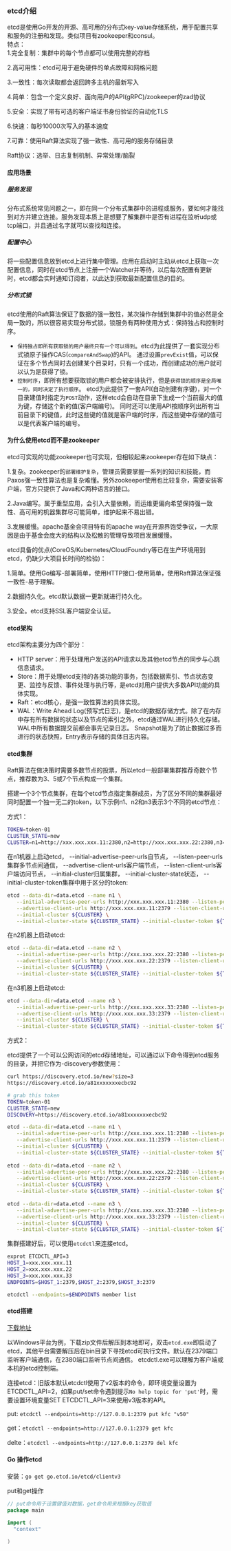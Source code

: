 ### etcd介绍
etcd是使用Go开发的开源、高可用的分布式key-value存储系统，用于配置共享和服务的注册和发现。类似项目有zookeeper和consul。</br>
特点：</br>
1.完全复制：集群中的每个节点都可以使用完整的存档

2.高可用性：etcd可用于避免硬件的单点故障和网格问题

3.一致性：每次读取都会返回跨多主机的最新写入

4.简单：包含一个定义良好、面向用户的API(gRPC)/zookeeper的zad协议

5.安全：实现了带有可选的客户端证书身份验证的自动化TLS

6.快速：每秒10000次写入的基本速度

7.可靠：使用Raft算法实现了强一致性、高可用的服务存储目录

Raft协议：选举、日志复制机制、异常处理/脑裂

#### 应用场景
##### 服务发现
分布式系统常见问题之一，即在同一个分布式集群中的进程或服务，要如何才能找到对方并建立连接。服务发现本质上是想要了解集群中是否有进程在监听udp或tcp端口，并且通过名字就可以查找和连接。
##### 配置中心
将一些配置信息放到etcd上进行集中管理。应用在启动时主动从etcd上获取一次配置信息，同时在etcd节点上注册一个Watcher并等待，以后每次配置有更新时，etcd都会实时通知订阅者，以此达到获取最新配置信息的目的。
##### 分布式锁
etcd使用的Raft算法保证了数据的强一致性，某次操作存储到集群中的值必然是全局一致的，所以很容易实现分布式锁。锁服务有两种使用方式：保持独占和控制时序。
  + `保持独占即所有获取锁的用户最终只有一个可以得到`。etcd为此提供了一套实现分布式锁原子操作CAS(`compareAndSwap`)的API。
通过设置`prevExist`值，可以保证在多个节点同时去创建某个目录时，只有一个成功，而创建成功的用户就可以认为是获得了锁。
  + `控制时序`，即所有想要获取锁的用户都会被安排执行，但是`获得锁的顺序是全局唯一的，同时决定了执行顺序`。
etcd为此提供了一套API(自动创建有序键)，对一个目录建值时指定为`POST`动作，这样etcd会自动在目录下生成一个当前最大的值为键，存储这个新的值(客户端编号)。
同时还可以使用API按顺序列出所有当前目录下的键值，此时这些键的值就是客户端的时序，而这些键中存储的值可以是代表客户端的编号。

#### 为什么使用etcd而不是zookeeper
etcd可实现的功能zookeeper也可实现，但相较起来zookeeper存在如下缺点：

1.复杂。zookeeper的`部署维护复杂`，管理员需要掌握一系列的知识和技能，而Paxos强一致性算法也是复杂难懂。另外zookeeper使用也比较复杂，需要安装客户端，官方只提供了Java和C两种语言的接口。

2.Java编写。属于重型应用，会引入大量依赖，而运维更偏向希望保持强一致性、高可用的机器集群尽可能简单，维护起来不易出错。

3.发展缓慢。apache基金会项目特有的apache way在开源界饱受争议，一大原因是由于基金会庞大的结构以及松散的管理导致项目发展缓慢。

etcd具备的优点(CoreOS/Kubernetes/CloudFoundry等已在生产环境用到etcd，仍缺少大项目长时间的检验)：

1.简单。使用Go编写-部署简单，使用HTTP接口-使用简单，使用Raft算法保证强一致性-易于理解。

2.数据持久化。etcd默认数据一更新就进行持久化。

3.安全。etcd支持SSL客户端安全认证。

#### etcd架构
etcd架构主要分为四个部分：
  + HTTP server：用于处理用户发送的API请求以及其他etcd节点的同步与心跳信息请求。
  + Store：用于处理etcd支持的各类功能的事务，包括数据索引、节点状态变更、监控与反馈、事件处理与执行等，是etcd对用户提供大多数API功能的具体实现。
  + Raft：etcd核心，是强一致性算法的具体实现。
  + WAL：Write Ahead Log(预写式日志)，是etcd的数据存储方式。除了在内存中存有所有数据的状态以及节点的索引之外，etcd通过WAL进行持久化存储。WAL中所有数据提交前都会事先记录日志。
Snapshot是为了防止数据过多而进行的状态快照，Entry表示存储的具体日志内容。

#### etcd集群
Raft算法在做决策时需要多数节点的投票，所以etcd一般部署集群推荐奇数个节点，推荐数为3、5或7个节点构成一个集群。

搭建一个3个节点集群，在每个etcd节点指定集群成员，为了区分不同的集群最好同时配置一个独一无二的token，以下示例n1、n2和n3表示3个不同的etcd节点：

方式1：
```bash
TOKEN=token-01
CLUSTER_STATE=new
CLUSTER=n1=http://xxx.xxx.xxx.11:2380,n2=http://xxx.xxx.xxx.22:2380,n3=http://xxx.xxx.xxx.33:2380
```
在n1机器上启动etcd，
--initial-advertise-peer-urls自节点，
--listen-peer-urls集群多节点间通信，
--advertise-client-urls客户端节点，
--listen-client-urls客户端访问节点，
--initial-cluster归属集群，
--initial-cluster-state状态，
--initial-cluster-token集群中用于区分的token:
```bash
etcd --data-dir=data.etcd --name n1 \
   --initial-advertise-peer-urls http://xxx.xxx.xxx.11:2380 --listen-peer-urls http://xxx.xxx.xxx.11:2380 \
   --advertise-client-urls http://xxx.xxx.xxx.11:2379 --listen-client-urls http://xxx.xxx.xxx.11:2379 \
   --initial-cluster ${CLUSTER} \
   --initial-cluster-state ${CLUSTER_STATE} --initial-cluster-token ${TOKEN}
```
在n2机器上启动etcd:
```bash
etcd --data-dir=data.etcd --name n2 \
   --initial-advertise-peer-urls http://xxx.xxx.xxx.22:2380 --listen-peer-urls http://xxx.xxx.xxx.22:2380 \
   --advertise-client-urls http://xxx.xxx.xxx.22:2379 --listen-client-urls http://xxx.xxx.xxx.22:2379 \
   --initial-cluster ${CLUSTER} \
   --initial-cluster-state ${CLUSTER_STATE} --initial-cluster-token ${TOKEN}
```
在n3机器上启动etcd:
```bash
etcd --data-dir=data.etcd --name n3 \
   --initial-advertise-peer-urls http://xxx.xxx.xxx.33:2380 --listen-peer-urls http://xxx.xxx.xxx.33:2380 \
   --advertise-client-urls http://xxx.xxx.xxx.33:2379 --listen-client-urls http://xxx.xxx.xxx.33:2379 \
   --initial-cluster ${CLUSTER} \
   --initial-cluster-state ${CLUSTER_STATE} --initial-cluster-token ${TOKEN}
```

方式2：

etcd提供了一个可以公网访问的etcd存储地址，可以通过以下命令得到etcd服务的目录，并把它作为-discovery参数使用：
```bash
curl https://discovery.etcd.io/new?size=3
https://discovery.etcd.io/a81xxxxxxxecbc92

# grab this token
TOKEN=token-01
CLUSTER_STATE=new
DISCOVERY=https://discovery.etcd.io/a81xxxxxxxecbc92

etcd --data-dir=data.etcd --name n1 \
   --initial-advertise-peer-urls http://xxx.xxx.xxx.11:2380 --listen-peer-urls http://xxx.xxx.xxx.11:2380 \
   --advertise-client-urls http://xxx.xxx.xxx.11:2379 --listen-client-urls http://xxx.xxx.xxx.11:2379 \
   --initial-cluster ${CLUSTER} \
   --initial-cluster-state ${CLUSTER_STATE} --initial-cluster-token ${TOKEN}
  
etcd --data-dir=data.etcd --name n2 \
   --initial-advertise-peer-urls http://xxx.xxx.xxx.22:2380 --listen-peer-urls http://xxx.xxx.xxx.22:2380 \
   --advertise-client-urls http://xxx.xxx.xxx.22:2379 --listen-client-urls http://xxx.xxx.xxx.22:2379 \
   --initial-cluster ${CLUSTER} \
   --initial-cluster-state ${CLUSTER_STATE} --initial-cluster-token ${TOKEN}
   
etcd --data-dir=data.etcd --name n3 \
   --initial-advertise-peer-urls http://xxx.xxx.xxx.33:2380 --listen-peer-urls http://xxx.xxx.xxx.33:2380 \
   --advertise-client-urls http://xxx.xxx.xxx.33:2379 --listen-client-urls http://xxx.xxx.xxx.33:2379 \
   --initial-cluster ${CLUSTER} \
   --initial-cluster-state ${CLUSTER_STATE} --initial-cluster-token ${TOKEN}
```

集群搭建好后，可以使用`etcdctl`来连接etcd。
```bash
exprot ETCDCTL_API=3
HOST_1=xxx.xxx.xxx.11
HOST_2=xxx.xxx.xxx.22
HOST_3=xxx.xxx.xxx.33
ENDPOINTS=$HOST_1:2379,$HOST_2:2379,$HOST_3:2379

etcdctl --endpoints=$ENDPOINTS member list
```

#### etcd搭建
[下载地址](https://github.com/etcd-io/etcd/releases)

以Windows平台为例，下载zip文件后解压到本地即可，双击`etcd.exe`即启动了etcd，其他平台需要解压后在bin目录下寻找etcd可执行文件。默认在2379端口监听客户端通信，在2380端口监听节点间通信。
etcdctl.exe可以理解为客户端或本机的etcd控制端。

连接etcd：旧版本默认etcdctl使用了v2版本的命令，即环境变量设置为ETCDCTL_API=2，如果put/set命令遇到提示`No help topic for 'put'`时，需要设置环境变量SET ETCDCTL_API=3来使用v3版本的API。

put: `etcdctl --endpoints=http://127.0.0.1:2379 put kfc "v50"`

get：`etcdctl --endpoints=http://127.0.0.1:2379 get kfc`

delte：`etcdctl --endpoints=http://127.0.0.1:2379 del kfc`

#### Go 操作etcd
安装：`go get go.etcd.io/etcd/clientv3`

put和get操作
```go
// put命令用于设置键值对数据，get命令用来根据key获取值
package main

import (
  "context"
  
)
```
